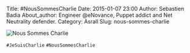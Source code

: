 Title: #NousSommesCharlie
Date: 2015-01-07 23:00
Author: Sebastien Badia
About_author: Engineer @eNovance, Puppet addict and Net Neutrality defender.
Category: Asrall
Slug: nous-sommes-charlie

![Nous Sommes Charlie](http://blog.sebian.fr/images/charliehebdo.jpg)

`#JeSuisCharlie` `#NousSommesCharlie`

